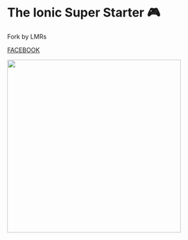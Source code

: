

# The Ionic Super Starter 🎮

Fork by LMRs

[FACEBOOK](https://www.facebook.com/FreeLife.DN2)


<img src="https://scontent.fbkk22-1.fna.fbcdn.net/v/t1.0-9/29186401_1440301656074335_667841141674366683_n.jpg?_nc_cat=101&_nc_ht=scontent.fbkk22-1.fna&oh=5fda8f75157bc70954d405a723fcd9ca&oe=5C639C11" width="400" />
